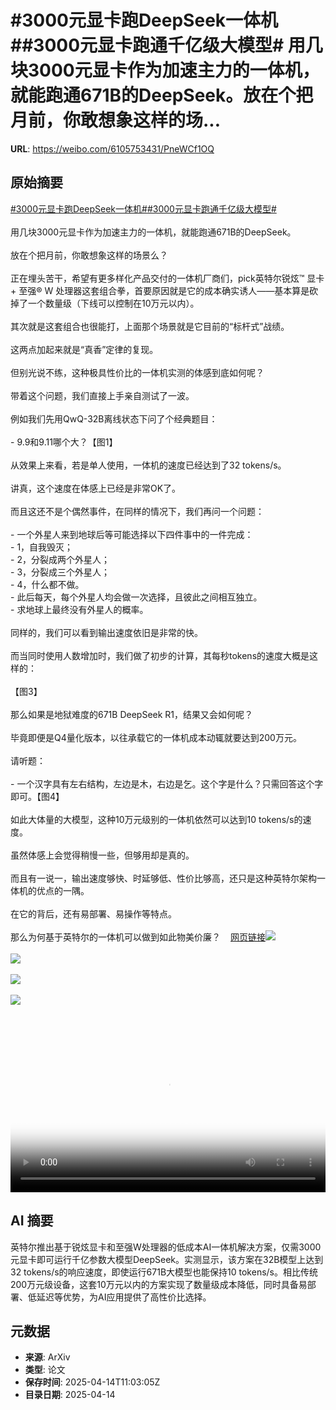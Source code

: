# #3000元显卡跑DeepSeek一体机##3000元显卡跑通千亿级大模型# 用几块3000元显卡作为加速主力的一体机，就能跑通671B的DeepSeek。放在个把月前，你敢想象这样的场...

**URL**: https://weibo.com/6105753431/PneWCf1OQ

## 原始摘要

<a href="https://m.weibo.cn/search?containerid=231522type%3D1%26t%3D10%26q%3D%233000%E5%85%83%E6%98%BE%E5%8D%A1%E8%B7%91DeepSeek%E4%B8%80%E4%BD%93%E6%9C%BA%23&amp;extparam=%233000%E5%85%83%E6%98%BE%E5%8D%A1%E8%B7%91DeepSeek%E4%B8%80%E4%BD%93%E6%9C%BA%23" data-hide=""><span class="surl-text">#3000元显卡跑DeepSeek一体机#</span></a><a href="https://m.weibo.cn/search?containerid=231522type%3D1%26t%3D10%26q%3D%233000%E5%85%83%E6%98%BE%E5%8D%A1%E8%B7%91%E9%80%9A%E5%8D%83%E4%BA%BF%E7%BA%A7%E5%A4%A7%E6%A8%A1%E5%9E%8B%23&amp;extparam=%233000%E5%85%83%E6%98%BE%E5%8D%A1%E8%B7%91%E9%80%9A%E5%8D%83%E4%BA%BF%E7%BA%A7%E5%A4%A7%E6%A8%A1%E5%9E%8B%23" data-hide=""><span class="surl-text">#3000元显卡跑通千亿级大模型#</span></a> <br><br>用几块3000元显卡作为加速主力的一体机，就能跑通671B的DeepSeek。<br><br>放在个把月前，你敢想象这样的场景么？<br><br>正在埋头苦干，希望有更多样化产品交付的一体机厂商们，pick英特尔锐炫™ 显卡 + 至强® W 处理器这套组合拳，首要原因就是它的成本确实诱人——基本算是砍掉了一个数量级（下线可以控制在10万元以内）。<br><br>其次就是这套组合也很能打，上面那个场景就是它目前的“标杆式”战绩。<br><br>这两点加起来就是“真香”定律的复现。<br><br>但别光说不练，这种极具性价比的一体机实测的体感到底如何呢？<br><br>带着这个问题，我们直接上手亲自测试了一波。<br><br>例如我们先用QwQ-32B离线状态下问了个经典题目：<br><br>- 9.9和9.11哪个大？【图1】<br><br>从效果上来看，若是单人使用，一体机的速度已经达到了32 tokens/s。<br><br>讲真，这个速度在体感上已经是非常OK了。<br><br>而且这还不是个偶然事件，在同样的情况下，我们再问一个问题：<br><br>- 一个外星人来到地球后等可能选择以下四件事中的一件完成：<br>- 1，自我毁灭；<br>- 2，分裂成两个外星人；<br>- 3，分裂成三个外星人；<br>- 4，什么都不做。<br>- 此后每天，每个外星人均会做一次选择，且彼此之间相互独立。<br>- 求地球上最终没有外星人的概率。<br><br>同样的，我们可以看到输出速度依旧是非常的快。<br><br>而当同时使用人数增加时，我们做了初步的计算，其每秒tokens的速度大概是这样的：<br><br>【图3】<br><br>那么如果是地狱难度的671B DeepSeek R1，结果又会如何呢？<br><br>毕竟即便是Q4量化版本，以往承载它的一体机成本动辄就要达到200万元。<br><br>请听题：<br><br>- 一个汉字具有左右结构，左边是木，右边是乞。这个字是什么？只需回答这个字即可。【图4】<br><br>如此大体量的大模型，这种10万元级别的一体机依然可以达到10 tokens/s的速度。<br><br>虽然体感上会觉得稍慢一些，但够用却是真的。<br><br>而且有一说一，输出速度够快、时延够低、性价比够高，还只是这种英特尔架构一体机的优点的一隅。<br><br>在它的背后，还有易部署、易操作等特点。<br><br>那么为何基于英特尔的一体机可以做到如此物美价廉？<a href="https://weibo.cn/sinaurl?u=https%3A%2F%2Fmp.weixin.qq.com%2Fs%2F_dJD9FeLhiIj9m7vKgJdhA" data-hide=""><span class="url-icon"><img style="width: 1rem;height: 1rem" src="https://h5.sinaimg.cn/upload/2015/09/25/3/timeline_card_small_web_default.png" referrerpolicy="no-referrer"></span><span class="surl-text">网页链接</span></a><img style="" src="https://tvax1.sinaimg.cn/large/006Fd7o3ly1i0ghfueysnj31hc0u0abr.jpg" referrerpolicy="no-referrer"><br><br><img style="" src="https://tvax2.sinaimg.cn/large/006Fd7o3ly1i0ghfvjzjej31hc0u040b.jpg" referrerpolicy="no-referrer"><br><br><img style="" src="https://tvax2.sinaimg.cn/large/006Fd7o3ly1i0ghdi4tw7j30u004d0tf.jpg" referrerpolicy="no-referrer"><br><br><img style="" src="https://tvax4.sinaimg.cn/large/006Fd7o3ly1i0ghfvot1ij31hc0u0jtt.jpg" referrerpolicy="no-referrer"><br><br><br clear="both"><div style="clear: both"></div><video controls="controls" poster="https://tvax2.sinaimg.cn/orj480/006Fd7o3ly1i0ghft9cpzj31hc0u0abr.jpg" style="width: 100%"><source src="https://f.video.weibocdn.com/o0/5POkuOexlx08nt6ooU9G0104120090TT0E010.mp4?label=mp4_720p&amp;template=1280x720.25.0&amp;ori=0&amp;ps=1Cx9YB1mmR49jS&amp;Expires=1744632129&amp;ssig=74vy5ZBaxc&amp;KID=unistore,video"><source src="https://f.video.weibocdn.com/o0/h9ruS0Ajlx08nt6o1NiU010412003Yym0E010.mp4?label=mp4_hd&amp;template=852x480.25.0&amp;ori=0&amp;ps=1Cx9YB1mmR49jS&amp;Expires=1744632129&amp;ssig=hJbGJvztZV&amp;KID=unistore,video"><source src="https://f.video.weibocdn.com/o0/r1w8BBJplx08nt6nXrU40104120028Oa0E010.mp4?label=mp4_ld&amp;template=640x360.25.0&amp;ori=0&amp;ps=1Cx9YB1mmR49jS&amp;Expires=1744632129&amp;ssig=dh%2BgxHuteo&amp;KID=unistore,video"><p>视频无法显示，请前往<a href="https://video.weibo.com/show?fid=1034%3A5155388803186751" target="_blank" rel="noopener noreferrer">微博视频</a>观看。</p></video>

## AI 摘要

英特尔推出基于锐炫显卡和至强W处理器的低成本AI一体机解决方案，仅需3000元显卡即可运行千亿参数大模型DeepSeek。实测显示，该方案在32B模型上达到32 tokens/s的响应速度，即使运行671B大模型也能保持10 tokens/s。相比传统200万元级设备，这套10万元以内的方案实现了数量级成本降低，同时具备易部署、低延迟等优势，为AI应用提供了高性价比选择。

## 元数据

- **来源**: ArXiv
- **类型**: 论文
- **保存时间**: 2025-04-14T11:03:05Z
- **目录日期**: 2025-04-14
